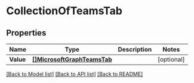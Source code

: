 # CollectionOfTeamsTab

## Properties

Name | Type | Description | Notes
------------ | ------------- | ------------- | -------------
**Value** | [**[]MicrosoftGraphTeamsTab**](microsoft.graph.teamsTab.md) |  | [optional] 

[[Back to Model list]](../README.md#documentation-for-models) [[Back to API list]](../README.md#documentation-for-api-endpoints) [[Back to README]](../README.md)


